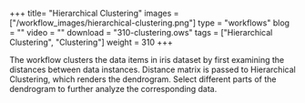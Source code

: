 +++
title= "Hierarchical Clustering"
images =  ["/workflow_images/hierarchical-clustering.png"]
type = "workflows"
blog =  ""
video = ""
download = "310-clustering.ows"
tags = ["Hierarchical Clustering", "Clustering"]
weight = 310
+++

The workflow clusters the data items in iris dataset by first examining the distances between data instances. Distance matrix is passed to Hierarchical Clustering, which renders the dendrogram. Select different parts of the dendrogram to further analyze the corresponding data.
